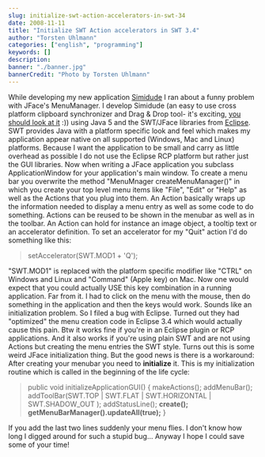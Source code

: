 ```yaml
---
slug: initialize-swt-action-accelerators-in-swt-34
date: 2008-11-11
title: "Initialize SWT Action accelerators in SWT 3.4"
author: "Torsten Uhlmann"
categories: ["english", "programming"]
keywords: []
description:
banner: "./banner.jpg"
bannerCredit: "Photo by Torsten Uhlmann"
---
```


While developing my new application [Simidude](http://www.simidude.com) I ran about a funny problem with JFace's MenuManager. I develop Simidude (an easy to use cross platform clipboard synchronizer and Drag & Drop tool- it's exciting, [you should look at it](http://www.simidude.com) :)) using Java 5 and the SWT/JFace libraries from [Eclipse](http://www.eclipse.org). SWT provides Java with a platform specific look and feel which makes my application appear native on all supported (Windows, Mac and Linux) platforms. Because I want the application to be small and carry as little overhead as possible I do not use the Eclipse RCP platform but rather just the GUI libraries. Now when writing a JFace application you subclass ApplicationWindow for your application's main window. To create a menu bar you overwrite the method "MenuMnager createMenuManager()" in which you create your top level menu items like "File", "Edit" or "Help" as well as the Actions that you plug into them. An Action basically wraps up the information needed to display a menu entry as well as some code to do something. Actions can be reused to be shown in the menubar as well as in the toolbar. An Action can hold for instance an image object, a tooltip text or an accelerator definition. To set an accelerator for my "Quit" action I'd do something like this:

> setAccelerator(SWT.MOD1 + 'Q');

"SWT.MOD1" is replaced with the platform specific modifier like "CTRL" on Windows and Linux and "Command" (Apple key) on Mac. Now one would expect that you could actually USE this key combination in a running application. Far from it. I had to click on the menu with the mouse, then do something in the application and then the keys would work. Sounds like an initialization problem. So I filed a bug with Eclipse. Turned out they had "optimized" the menu creation code in Eclipse 3.4 which would actually cause this pain. Btw it works fine if you're in an Eclipse plugin or RCP applications. And it also works if you're using plain SWT and are not using Actions but creating the menu entries the SWT style. Turns out this is some weird JFace initialization thing. But the good news is there is a workaround: After creating your menubar you need to **initialize** it. This is my initialization routine which is called in the beginning of the life cycle:

> public void initializeApplicationGUI() { makeActions(); addMenuBar(); addToolBar(SWT.TOP | SWT.FLAT | SWT.HORIZONTAL | SWT.SHADOW\_OUT ); addStatusLine(); **create(); getMenuBarManager().updateAll(true);** }

If you add the last two lines suddenly your menu flies. I don't know how long I digged around for such a stupid bug... Anyway I hope I could save some of your time!
